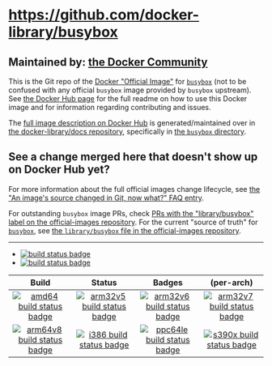 # https://github.com/docker-library/busybox

## Maintained by: [the Docker Community](https://github.com/docker-library/busybox)

This is the Git repo of the [Docker "Official Image"](https://github.com/docker-library/official-images#what-are-official-images) for [`busybox`](https://hub.docker.com/_/busybox/) (not to be confused with any official `busybox` image provided by `busybox` upstream). See [the Docker Hub page](https://hub.docker.com/_/busybox/) for the full readme on how to use this Docker image and for information regarding contributing and issues.

The [full image description on Docker Hub](https://hub.docker.com/_/busybox/) is generated/maintained over in [the docker-library/docs repository](https://github.com/docker-library/docs), specifically in [the `busybox` directory](https://github.com/docker-library/docs/tree/master/busybox).

## See a change merged here that doesn't show up on Docker Hub yet?

For more information about the full official images change lifecycle, see [the "An image's source changed in Git, now what?" FAQ entry](https://github.com/docker-library/faq#an-images-source-changed-in-git-now-what).

For outstanding `busybox` image PRs, check [PRs with the "library/busybox" label on the official-images repository](https://github.com/docker-library/official-images/labels/library%2Fbusybox). For the current "source of truth" for [`busybox`](https://hub.docker.com/_/busybox/), see [the `library/busybox` file in the official-images repository](https://github.com/docker-library/official-images/blob/master/library/busybox).

---

-	[![build status badge](https://img.shields.io/travis/docker-library/busybox/master.svg?label=Travis%20CI)](https://travis-ci.org/docker-library/busybox/branches)
-	[![build status badge](https://img.shields.io/jenkins/s/https/doi-janky.infosiftr.net/job/update.sh/job/busybox.svg?label=Automated%20update.sh)](https://doi-janky.infosiftr.net/job/update.sh/job/busybox)

| Build | Status | Badges | (per-arch) |
|:-:|:-:|:-:|:-:|
| [![amd64 build status badge](https://img.shields.io/jenkins/s/https/doi-janky.infosiftr.net/job/multiarch/job/amd64/job/busybox.svg?label=amd64)](https://doi-janky.infosiftr.net/job/multiarch/job/amd64/job/busybox) | [![arm32v5 build status badge](https://img.shields.io/jenkins/s/https/doi-janky.infosiftr.net/job/multiarch/job/arm32v5/job/busybox.svg?label=arm32v5)](https://doi-janky.infosiftr.net/job/multiarch/job/arm32v5/job/busybox) | [![arm32v6 build status badge](https://img.shields.io/jenkins/s/https/doi-janky.infosiftr.net/job/multiarch/job/arm32v6/job/busybox.svg?label=arm32v6)](https://doi-janky.infosiftr.net/job/multiarch/job/arm32v6/job/busybox) | [![arm32v7 build status badge](https://img.shields.io/jenkins/s/https/doi-janky.infosiftr.net/job/multiarch/job/arm32v7/job/busybox.svg?label=arm32v7)](https://doi-janky.infosiftr.net/job/multiarch/job/arm32v7/job/busybox) |
| [![arm64v8 build status badge](https://img.shields.io/jenkins/s/https/doi-janky.infosiftr.net/job/multiarch/job/arm64v8/job/busybox.svg?label=arm64v8)](https://doi-janky.infosiftr.net/job/multiarch/job/arm64v8/job/busybox) | [![i386 build status badge](https://img.shields.io/jenkins/s/https/doi-janky.infosiftr.net/job/multiarch/job/i386/job/busybox.svg?label=i386)](https://doi-janky.infosiftr.net/job/multiarch/job/i386/job/busybox) | [![ppc64le build status badge](https://img.shields.io/jenkins/s/https/doi-janky.infosiftr.net/job/multiarch/job/ppc64le/job/busybox.svg?label=ppc64le)](https://doi-janky.infosiftr.net/job/multiarch/job/ppc64le/job/busybox) | [![s390x build status badge](https://img.shields.io/jenkins/s/https/doi-janky.infosiftr.net/job/multiarch/job/s390x/job/busybox.svg?label=s390x)](https://doi-janky.infosiftr.net/job/multiarch/job/s390x/job/busybox) |

<!-- THIS FILE IS GENERATED BY https://github.com/docker-library/docs/blob/master/generate-repo-stub-readme.sh -->
